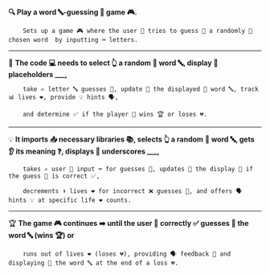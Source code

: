 **🔍 Play a word 🔤-guessing 🤔 game 🎮.**

        Sets up a game 🎮 where the user 🙋 tries to guess 🤔 a randomly 🎲 chosen word  by inputting ⌨️ letters.
____________________________________________________________________________________________________________________________________________________________________
🎯 **The code 💻 needs to select 👆 a random 🎲 word 🔤, display 👀 placeholders ___,** 
        
        take ✍️ letter 🔤 guesses 🤔, update 🔄 the displayed 👀 word 🔤, track 📊 lives ❤️, provide 💡 hints 🗣️, 
        
        and determine ✅ if the player 🙋 wins 🏆 or loses 💔.
____________________________________________________________________________________________________________________________________________________________________
💡 **It imports 📥 necessary libraries 📚, selects 👆 a random 🎲 word 🔤, gets 👂 its meaning ❓, displays 👀 underscores ___,** 

        takes ✍️ user 🙋 input ⌨️ for guesses 🤔, updates 🔄 the display 👀 if the guess 🤔 is correct ✅, 

        decrements ⬇️ lives ❤️ for incorrect ❌ guesses 🤔, and offers 🗣️ hints 💡 at specific life ❤️ counts.
____________________________________________________________________________________________________________________________________________________________________
🏆 **The game 🎮 continues ➡️ until the user 🙋 correctly ✅ guesses 🤔 the word 🔤 (wins 🏆) or** 
        
        runs out of lives ❤️ (loses 💔), providing 🗣️ feedback 💬 and displaying 👀 the word 🔤 at the end of a loss 💔.
